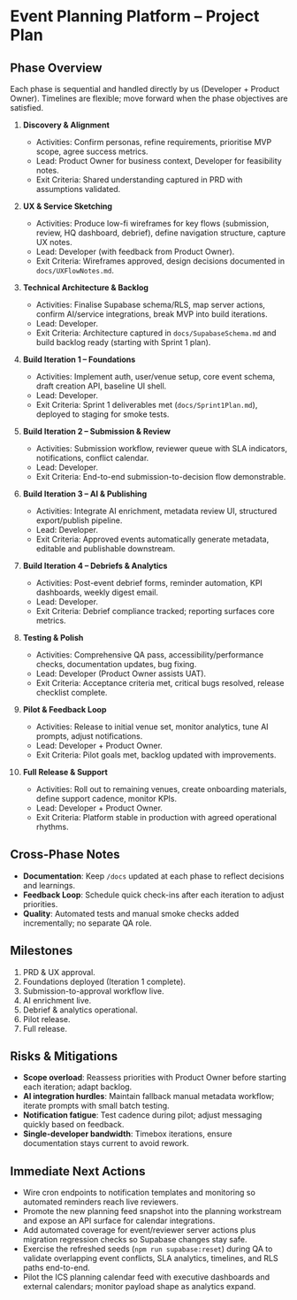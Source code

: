 # Event Planning Platform – Project Plan

## Phase Overview
Each phase is sequential and handled directly by us (Developer + Product Owner). Timelines are flexible; move forward when the phase objectives are satisfied.

1. **Discovery & Alignment**  
   - Activities: Confirm personas, refine requirements, prioritise MVP scope, agree success metrics.  
   - Lead: Product Owner for business context, Developer for feasibility notes.  
   - Exit Criteria: Shared understanding captured in PRD with assumptions validated.

2. **UX & Service Sketching**  
   - Activities: Produce low-fi wireframes for key flows (submission, review, HQ dashboard, debrief), define navigation structure, capture UX notes.  
   - Lead: Developer (with feedback from Product Owner).  
   - Exit Criteria: Wireframes approved, design decisions documented in `docs/UXFlowNotes.md`.

3. **Technical Architecture & Backlog**  
   - Activities: Finalise Supabase schema/RLS, map server actions, confirm AI/service integrations, break MVP into build iterations.  
   - Lead: Developer.  
   - Exit Criteria: Architecture captured in `docs/SupabaseSchema.md` and build backlog ready (starting with Sprint 1 plan).

4. **Build Iteration 1 – Foundations**  
   - Activities: Implement auth, user/venue setup, core event schema, draft creation API, baseline UI shell.  
   - Lead: Developer.  
   - Exit Criteria: Sprint 1 deliverables met (`docs/Sprint1Plan.md`), deployed to staging for smoke tests.

5. **Build Iteration 2 – Submission & Review**  
   - Activities: Submission workflow, reviewer queue with SLA indicators, notifications, conflict calendar.  
   - Lead: Developer.  
   - Exit Criteria: End-to-end submission-to-decision flow demonstrable.

6. **Build Iteration 3 – AI & Publishing**  
   - Activities: Integrate AI enrichment, metadata review UI, structured export/publish pipeline.  
   - Lead: Developer.  
   - Exit Criteria: Approved events automatically generate metadata, editable and publishable downstream.

7. **Build Iteration 4 – Debriefs & Analytics**  
   - Activities: Post-event debrief forms, reminder automation, KPI dashboards, weekly digest email.  
   - Lead: Developer.  
   - Exit Criteria: Debrief compliance tracked; reporting surfaces core metrics.

8. **Testing & Polish**  
   - Activities: Comprehensive QA pass, accessibility/performance checks, documentation updates, bug fixing.  
   - Lead: Developer (Product Owner assists UAT).  
   - Exit Criteria: Acceptance criteria met, critical bugs resolved, release checklist complete.

9. **Pilot & Feedback Loop**  
   - Activities: Release to initial venue set, monitor analytics, tune AI prompts, adjust notifications.  
   - Lead: Developer + Product Owner.  
   - Exit Criteria: Pilot goals met, backlog updated with improvements.

10. **Full Release & Support**  
    - Activities: Roll out to remaining venues, create onboarding materials, define support cadence, monitor KPIs.  
    - Lead: Developer + Product Owner.  
    - Exit Criteria: Platform stable in production with agreed operational rhythms.

## Cross-Phase Notes
- **Documentation**: Keep `/docs` updated at each phase to reflect decisions and learnings.
- **Feedback Loop**: Schedule quick check-ins after each iteration to adjust priorities.
- **Quality**: Automated tests and manual smoke checks added incrementally; no separate QA role.

## Milestones
1. PRD & UX approval.
2. Foundations deployed (Iteration 1 complete).
3. Submission-to-approval workflow live.
4. AI enrichment live.
5. Debrief & analytics operational.
6. Pilot release.
7. Full release.

## Risks & Mitigations
- **Scope overload**: Reassess priorities with Product Owner before starting each iteration; adapt backlog.
- **AI integration hurdles**: Maintain fallback manual metadata workflow; iterate prompts with small batch testing.
- **Notification fatigue**: Test cadence during pilot; adjust messaging quickly based on feedback.
- **Single-developer bandwidth**: Timebox iterations, ensure documentation stays current to avoid rework.

## Immediate Next Actions
- Wire cron endpoints to notification templates and monitoring so automated reminders reach live reviewers.
- Promote the new planning feed snapshot into the planning workstream and expose an API surface for calendar integrations.
- Add automated coverage for event/reviewer server actions plus migration regression checks so Supabase changes stay safe.
- Exercise the refreshed seeds (`npm run supabase:reset`) during QA to validate overlapping event conflicts, SLA analytics, timelines, and RLS paths end-to-end.
- Pilot the ICS planning calendar feed with executive dashboards and external calendars; monitor payload shape as analytics expand.
